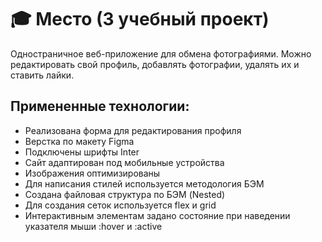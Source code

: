 # 🎓 Место (3 учебный проект)
Одностраничное веб-приложение для обмена фотографиями. Можно редактировать свой профиль, добавлять фотографии, удалять их и ставить лайки.

## Примененные технологии:
* Реализована форма для редактирования профиля
* Верстка по макету Figma
* Подключены шрифты Inter
* Сайт адаптирован под мобильные устройства
* Изображения оптимизированы
* Для написания стилей используется методология БЭМ
* Создана файловая структура по БЭМ (Nested)
* Для создания сеток используется flex и grid
* Интерактивным элементам задано состояние при наведении указателя мыши :hover и :active